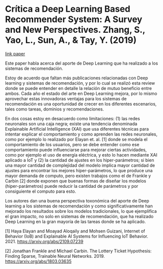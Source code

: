 # Crítica a Deep Learning Based Recommender System: A Survey and New Perspectives. Zhang, S., Yao, L., Sun, A., & Tay, Y. (2019)

[link paper](https://dl.acm.org/doi/10.1145/3285029)

Este paper habla acerca del aporte de Deep Learning que ha realizado a los sistemas de recomendación.

Estoy de acuerdo que faltan más publicaciones relacionadas con Deep learning y sistemas de recomendación, y por lo cual se realizó esta review donde se puede entender en detalle la relación de mutuo beneficio entre ambos. Cada año el estado del arte en Deep Learning mejora, por lo mismo aprovechar estas innovadoras ventajas para los sistemas de recomendación es una oportunidad de crecer en los diferentes escenarios, tales como tareas, dominios y recomendaciones.

En dos cosas estoy en desacuerdo como limitaciones: (1) las redes neuronales son una caja negra; existe una tendencia denominada Explainable Artificial Intelligence (XAI) que usa diferentes técnicas para intentar explicar el comportamiento y como aprenden las redes neuronales, como por ejemplo lo realizado por Elayan et. al. [1] donde se modela el comportamiento de los usuarios, pero se debe entender como ese comportamiento puede influenciarse para mejorar ciertas actividades, como por ejemplo el uso de energía eléctrica, y esto lo hacen mediante XAI aplicado a IoT y (2) la cantidad de ajustes en los hiper-parámetros; si bien una mayor cantidad de complejidad del modelo implica mayor cantidad de ajustes para encontrar los mejores hiper-parámetros, lo que produce una mayor demanda de computo, pero existen trabajos como el de Frankle y Carbin [2] donde exponen que buenas formas de diseñar los modelos (hiper-parámetros) puede reducir la cantidad de parámetros y por consiguiente el computo para esto.

Los autores dan una buena perspectiva toxonómica del aporte de Deep learning a los sistemas de recomendación y como significativamente han mejorado los resultados sobre los modelos tradicionales, lo que ejemplifica el gran impacto, no solo en sistemas de recomendación, que ha realizado Deep Learning en la gran mayoría de las tareas donde se ha aplicado.


[1] Haya Elayan and Moayad Aloqaily and Mohsen Guizani, Internet of Behavior (IoB) and Explainable AI Systems for Influencing IoT Behavior. 2021. https://arxiv.org/abs/2109.07239

[2] Jonathan Frankle and Michael Carbin. The Lottery Ticket Hypothesis: Finding Sparse, Trainable Neural Networks. 2019. https://arxiv.org/abs/1803.03635


